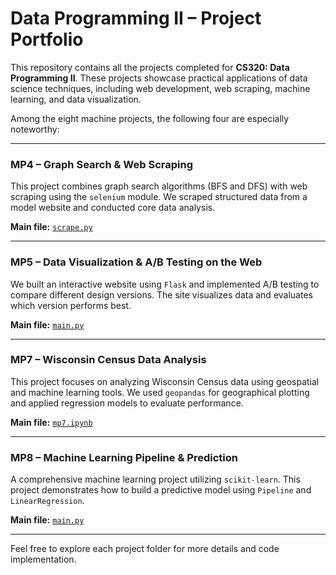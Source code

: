 # Data Programming II – Project Portfolio

This repository contains all the projects completed for **CS320: Data Programming II**. These projects showcase practical applications of data science techniques, including web development, web scraping, machine learning, and data visualization.

Among the eight machine projects, the following four are especially noteworthy:

---

### MP4 – Graph Search & Web Scraping

This project combines graph search algorithms (BFS and DFS) with web scraping using the `selenium` module. We scraped structured data from a model website and conducted core data analysis.

**Main file:** [`scrape.py`](./MP4/scrape.py)

---

### MP5 – Data Visualization & A/B Testing on the Web

We built an interactive website using `Flask` and implemented A/B testing to compare different design versions. The site visualizes data and evaluates which version performs best.

**Main file:** [`main.py`](./MP5/main.py)

---

### MP7 – Wisconsin Census Data Analysis

This project focuses on analyzing Wisconsin Census data using geospatial and machine learning tools. We used `geopandas` for geographical plotting and applied regression models to evaluate performance.

**Main file:** [`mp7.ipynb`](./MP7/mp7.ipynb)

---

### MP8 – Machine Learning Pipeline & Prediction

A comprehensive machine learning project utilizing `scikit-learn`. This project demonstrates how to build a predictive model using `Pipeline` and `LinearRegression`.

**Main file:** [`main.py`](./MP8/main.py)

---

Feel free to explore each project folder for more details and code implementation.
